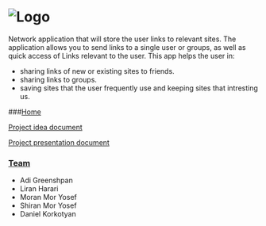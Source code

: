 # ![Logo](http://upng.co.il/uploads/bbd88ec719a0e1076d3b6b236f8efe4e.png) 

Network application that will store the user links to relevant sites. The application allows you to send links to a single user or groups, as well as quick access of Links relevant to the user.
This app helps the user in:
- sharing links of new or existing sites to friends.
- sharing links to groups.
- saving sites that the user frequently use and keeping sites that intresting us.

###[Home](https://github.com/moranmo29/ShareLink/wiki)

[ Project idea document](https://www.dropbox.com/s/od0sxnvmsic7szw/%D7%94%D7%92%D7%93%D7%A8%D7%AA%20%D7%94%D7%9E%D7%95%D7%A6%D7%A8.pdf?dl=0)

[ Project presentation document](https://www.dropbox.com/s/wv71w8iv3dh41ft/shareLink.pptx?dl=0)

### [Team](https://github.com/moranmo29/ShareLink/wiki/Team)
- Adi Greenshpan
- Liran Harari
- Moran Mor Yosef
- Shiran Mor Yosef
- Daniel Korkotyan
